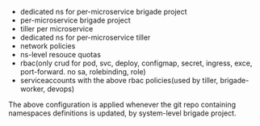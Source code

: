 - dedicated ns for per-microservice brigade project
- per-microservice brigade project
- tiller per microservice
- dedicated ns for per-microservice tiller
- network policies
- ns-level resouce quotas
- rbac(only crud for pod, svc, deploy, configmap, secret, ingress, exce, port-forward. no sa, rolebinding, role)
- serviceaccounts with the above rbac policies(used by tiller, brigade-worker, devops)

The above configuration is applied whenever the git repo containing namespaces definitions is updated, by system-level brigade project.
